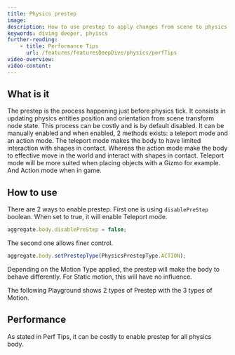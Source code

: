 ```yaml
---
title: Physics prestep
image: 
description: How to use prestep to apply changes from scene to physics world
keywords: diving deeper, phyiscs
further-reading:
    - title: Performance Tips
      url: /features/featuresDeepDive/physics/perfTips
video-overview:
video-content:
---
```


## What is it

The prestep is the process happening just before physics tick. It consists in updating physics entities position and orientation from scene transform node state. This process can be costly and is by default disabled.
It can be manually enabled and when enabled, 2 methods exists: a teleport mode and an action mode. The teleport mode makes the body to have limited interaction with shapes in contact. Whereas the action mode make the body to effective move in the world and interact with shapes in contact.
Teleport mode will be more suited when placing objects with a Gizmo for example. And Action mode when in game.

## How to use

There are 2 ways to enable prestep. First one is using `disablePreStep` boolean. When set to true, it will enable Teleport mode.

```javascript
aggregate.body.disablePreStep = false;
```

The second one allows finer control.

```javascript
aggregate.body.setPrestepType(PhysicsPrestepType.ACTION);
```

Depending on the Motion Type applied, the prestep will make the body to behave differently.
For Static motion, this will have no influence.

The following Playground shows 2 types of Prestep with the 3 types of Motion.
<Playground id="E9R16H#1" title="Prestep and Motion example" description="Prestep and Motion example" />
           
## Performance

As stated in Perf Tips, it can be costly to enable prestep for all physics body. 